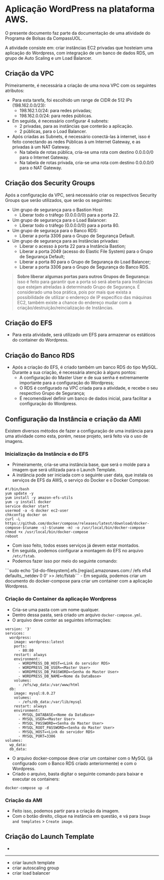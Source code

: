 # Aplicação WordPress na plataforma AWS.

<p> O presente documento faz parte da documentação de uma atividade do Programa de Bolsas da CompassUOL.
<p> A atividade consiste em: criar instâncias EC2 privadas que hosteiam uma aplicação do Wordpress, com integração de um banco de dados RDS, um grupo de Auto Scaling e um Load Balancer.

## Criação da VPC

Primeiramente, é necessária a criação de uma nova VPC com os seguintes atributos:
- Para esta tarefa, foi escolhido um range de CIDR de 512 IPs (198.162.0.0/23):
  - 198.162.1.0/24: para redes privadas;
  - 198.162.0.0/24: para redes públicas.
- Em seguida, é necessário configurar 4 subnets:
  - 2 privadas, para as instâncias que conterão a aplicação.
  - 2 públicas, para o Load Balancer.
- Após criadas as Subnets, é necessário conectá-las à internet, isso é feito conectando as redes Públicas à um Internet Gateway, e as privadas à um NAT Gateway.
  - Na tabela de rotas pública, cria-se uma rota com destino 0.0.0.0/0 para o Internet Gateway.
  - Na tabela de rotas privada, cria-se uma rota com destino 0.0.0.0/0 para o NAT Gateway.

## Criação dos Security Groups

Após a configuração da VPC, será necessário criar os respectivos Security Groups que serão utilizados, que serão os seguintes:
- Um grupo de segurança para o Bastion Host:
  - Liberar todo o tráfego (0.0.0.0/0) para a porta 22.
- Um grupo de segurança para o Load Balancer:
  - Liberar todo o tráfego (0.0.0.0/0) para a porta 80.
- Um grupo de seguraça para o Banco RDS:
  - Liberar a porta 3306 para o Grupo de Segurança Default.
- Um grupo de segurança para as Instâncias privadas:
  - Liberar o acesso à porta 22 para a Instância Bastion;
  - Liberar a porta 2049 (acesso do Elastic File System) para o Grupo de Segurança Default;
  - Liberar a porta 80 para o Grupo de Segurança do Load Balancer;
  - Liberar a porta 3306 para o Grupo de Segurança do Banco RDS.
> **Sobre liberar algumas portas para outros Grupos de Segurança:** isso é feito para garantir que a porta só será aberta para Instâncias que estejam atreladas à determinado Grupo de Segurança. É considerado uma boa prática, pois por mais que exista a possibilidade de utilizar o endereço de IP específico das máquinas EC2, também existe a chance do endereço mudar com a criação/destruição/reincialização de Instâncias.

## Criação do EFS
  
- Para esta atividade, será utilizado um EFS para armazenar os estáticos do container do Wordpress.
  
## Criação do Banco RDS
  
- Após a criação do EFS, é criado também um banco RDS do tipo MySQL. Durante a sua criação, é necessária atenção à alguns pontos:
  - A configuração do Master User e de sua senha é extremamente importante para a configuração do Wordpress;
  - O RDS é configurado na VPC criada para a atividade, e recebe o seu respectivo Grupo de Segurança;
  - É recomendável definir um banco de dados inicial, para facilitar a configuração do Wordpress.
  
## Configuração da Instância e criação da AMI
  
Existem diversos métodos de fazer a configuração de uma instância para uma atividade como esta, porém, nesse projeto, será feito via o uso de imagens.
  
### Inicialização da Instância e do EFS
  
- Primeiramente, cria-se uma instância base, que será o molde para a imagem que será utilizada para o Launch Template.
- A instância pode ser iniciada com o seguinte user data, que instala os serviços de EFS da AWS, o serviço do Docker e o Docker Compose:

```
#!/bin/bash
yum update -y
yum install -y amazon-efs-utils
yum -y install docker
service docker start
usermod -a -G docker ec2-user
chkconfig docker on
curl -L https://github.com/docker/compose/releases/latest/download/docker-compose-$(uname -s)-$(uname -m) -o /usr/local/bin/docker-compose
chmod +x /usr/local/bin/docker-compose
reboot
```

- Com isso feito, todos esses serviços já devem estar montados.
- Em seguida, podemos configurar a montagem do EFS no arquivo ```/etc/fstab```.
- Podemos fazer isso por meio do seguinte comando:
<p>```sudo echo '[id-do-filesystem].efs.[regiao].amazonaws.com:/ /efs nfs4 defaults,_netdev 0 0' >> /etc/fstab```
- Em seguida, podemos criar um documento do docker-compose para criar um container com a aplicação Wordpress.

### Criação do Container da aplicação Wordpress  

- Cria-se uma pasta com um nome qualquer.
- Dentro dessa pasta, será criado um arquivo ```docker-compose.yml```.
- O arquivo deve conter as seguintes informações:
```
version: '3'
services:
  wordpress:
    image: wordpress:latest
    ports:
      - 80:80
    restart: always
    environment:
      - WORDPRESS_DB_HOST=<Link do servidor RDS>
      - WORDPRESS_DB_USER=<Master User>
      - WORDPRESS_DB_PASSWORD=<Senha do Master User>
      - WORDPRESS_DB_NAME=<Nome da DataBase>
    volumes:
      - /efs/wp_data:/var/www/html
  db:
    image: mysql:8.0.27
    volumes:
      - /efs/db_data:/var/lib/mysql
    restart: always
    environment:
      - MYSQL_DATABASE=<Nome da DataBase>
      - MYSQL_USER=<Master User>
      - MYSQL_PASSWORD=<Senha do Master User>
      - MYSQL_ROOT_PASSWORD=<Senha do Master User>
      - MYSQL_HOST=<Link do servidor RDS>
      - MYSQL_PORT=3306
volumes:
  wp_data:
  db_data:
```
- O arquivo docker-compose deve criar um container com o MySQL (já configurado com o Banco RDS criado anteriormente) e com o Wordpress.
- Criado o arquivo, basta digitar o seguinte comando para baixar e executar os containers:
```
docker-compose up -d  
```

###  Criação da AMI

- Feito isso, podemos partir para a criação da imagem.
- Com o botão direito, clique na instância em questão, e vá para ```Image and templates``` > ```Create image```.
  
## Criação do Launch Template
  
- 
----



- criar launch template
- criar autoscaling group
- criar load balancer

